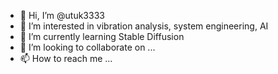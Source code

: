 - 👋 Hi, I’m @utuk3333
- 👀 I’m interested in vibration analysis, system engineering, AI
- 🌱 I’m currently learning Stable Diffusion
- 💞️ I’m looking to collaborate on ...
- 📫 How to reach me ...

<!---
utuk3333/utuk3333 is a ✨ special ✨ repository because its `README.md` (this file) appears on your GitHub profile.
You can click the Preview link to take a look at your changes.
--->

